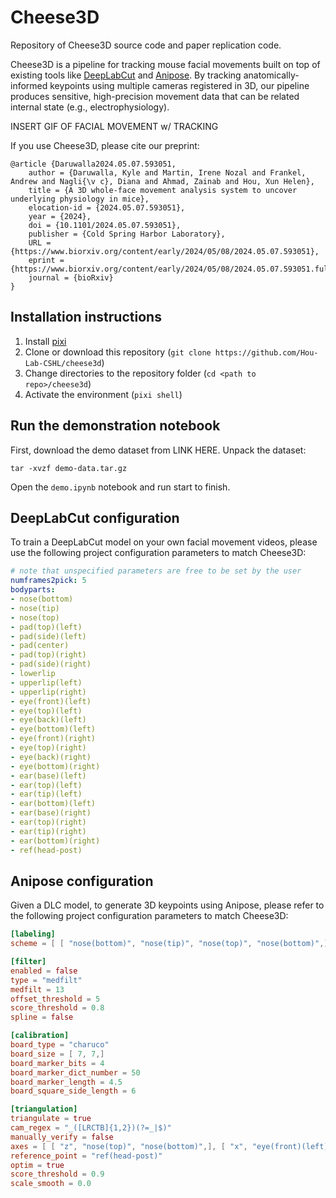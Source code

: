 # Cheese3D

Repository of Cheese3D source code and paper replication code.

Cheese3D is a pipeline for tracking mouse facial movements built on top of existing tools like [DeepLabCut](https://github.com/DeepLabCut/DeepLabCut) and [Anipose](https://github.com/lambdaloop/anipose). By tracking anatomically-informed keypoints using multiple cameras registered in 3D, our pipeline produces sensitive, high-precision movement data that can be related internal state (e.g., electrophysiology).

INSERT GIF OF FACIAL MOVEMENT w/ TRACKING

If you use Cheese3D, please cite our preprint:
```
@article {Daruwalla2024.05.07.593051,
    author = {Daruwalla, Kyle and Martin, Irene Nozal and Frankel, Andrew and Nagli{\v c}, Diana and Ahmad, Zainab and Hou, Xun Helen},
    title = {A 3D whole-face movement analysis system to uncover underlying physiology in mice},
    elocation-id = {2024.05.07.593051},
    year = {2024},
    doi = {10.1101/2024.05.07.593051},
    publisher = {Cold Spring Harbor Laboratory},
    URL = {https://www.biorxiv.org/content/early/2024/05/08/2024.05.07.593051},
    eprint = {https://www.biorxiv.org/content/early/2024/05/08/2024.05.07.593051.full.pdf},
    journal = {bioRxiv}
}
```

## Installation instructions

1. Install [pixi](https://pixi.sh/latest/#installation)
2. Clone or download this repository
   (`git clone https://github.com/Hou-Lab-CSHL/cheese3d`)
3. Change directories to the repository folder
   (`cd <path to repo>/cheese3d`)
4. Activate the environment (`pixi shell`)

## Run the demonstration notebook

First, download the demo dataset from LINK HERE.
Unpack the dataset:
```
tar -xvzf demo-data.tar.gz
```
Open the `demo.ipynb` notebook and run start to finish.

## DeepLabCut configuration

To train a DeepLabCut model on your own facial movement videos, please use the following project configuration parameters to match Cheese3D:
```yaml
# note that unspecified parameters are free to be set by the user
numframes2pick: 5
bodyparts:
- nose(bottom)
- nose(tip)
- nose(top)
- pad(top)(left)
- pad(side)(left)
- pad(center)
- pad(top)(right)
- pad(side)(right)
- lowerlip
- upperlip(left)
- upperlip(right)
- eye(front)(left)
- eye(top)(left)
- eye(back)(left)
- eye(bottom)(left)
- eye(front)(right)
- eye(top)(right)
- eye(back)(right)
- eye(bottom)(right)
- ear(base)(left)
- ear(top)(left)
- ear(tip)(left)
- ear(bottom)(left)
- ear(base)(right)
- ear(top)(right)
- ear(tip)(right)
- ear(bottom)(right)
- ref(head-post)
```

## Anipose configuration

Given a DLC model, to generate 3D keypoints using Anipose, please refer to the following project configuration parameters to match Cheese3D:
```toml
[labeling]
scheme = [ [ "nose(bottom)", "nose(tip)", "nose(top)", "nose(bottom)",], [ "pad(top)(left)", "pad(side)(left)", "pad(center)", "pad(top)(left)",], [ "pad(top)(right)", "pad(side)(right)", "pad(center)", "pad(top)(right)",], [ "lowerlip", "upperlip(left)", "upperlip(right)", "lowerlip",], [ "eye(front)(left)", "eye(top)(left)", "eye(back)(left)", "eye(bottom)(left)", "eye(front)(left)",], [ "eye(front)(right)", "eye(top)(right)", "eye(back)(right)", "eye(bottom)(right)", "eye(front)(right)",], [ "ear(base)(left)", "ear(top)(left)", "ear(tip)(left)", "ear(bottom)(left)", "ear(base)(left)",], [ "ear(base)(right)", "ear(top)(right)", "ear(tip)(right)", "ear(bottom)(right)", "ear(base)(right)",], [ "ref(head-post)",],]

[filter]
enabled = false
type = "medfilt"
medfilt = 13
offset_threshold = 5
score_threshold = 0.8
spline = false

[calibration]
board_type = "charuco"
board_size = [ 7, 7,]
board_marker_bits = 4
board_marker_dict_number = 50
board_marker_length = 4.5
board_square_side_length = 6

[triangulation]
triangulate = true
cam_regex = "_([LRCTB]{1,2})(?=_|$)"
manually_verify = false
axes = [ [ "z", "nose(top)", "nose(bottom)",], [ "x", "eye(front)(left)", "eye(front)(right)",],]
reference_point = "ref(head-post)"
optim = true
score_threshold = 0.9
scale_smooth = 0.0
```
